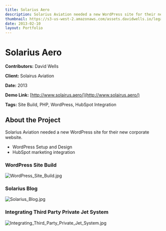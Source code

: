 ```yaml
---
title: Solarius Aero
description: Solarius Aviation needed a new WordPress site for their new corporate website
thumbnail: https://s3-us-west-2.amazonaws.com/assets.davidwells.io/legacy/2015/03/1425429108_WordPress_Site_Build.jpg
date: 2013-02-10
layout: Portfolio
---
```


# Solarius Aero

**Contributors:** David Wells

**Client:** Solairus Aviation

**Date:** 2013

**Demo Link:** [http://www.solairus.aero/](http://www.solairus.aero/)

**Tags:** Site Build, PHP, WordPress, HubSpot Integration

## About the Project

Solarius Aviation needed a new WordPress site for their new corporate website.

*   WordPress Setup and Design
*   HubSpot marketing integration

### WordPress Site Build

![](https://s3-us-west-2.amazonaws.com/assets.davidwells.io/work/solarius-WordPress_Site_Build.jpg "WordPress_Site_Build.jpg")

### Solarius Blog

![](https://s3-us-west-2.amazonaws.com/assets.davidwells.io/work/solarius-Solarius_Blog.jpg "Solarius_Blog.jpg")

### Integrating Third Party Private Jet System

![](https://s3-us-west-2.amazonaws.com/assets.davidwells.io/work/solarius-Integrating_Third_Party_Private_Jet_System.jpg "Integrating_Third_Party_Private_Jet_System.jpg")
